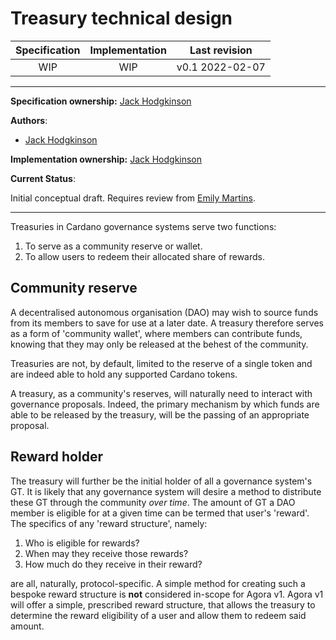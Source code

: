 # Treasury technical design

| Specification | Implementation    | Last revision |
|:-----------:|:--------------:|:-------------:|
| WIP         |  WIP           | v0.1 2022-02-07 |

---

**Specification ownership:** [Jack Hodgkinson]

**Authors**:

-   [Jack Hodgkinson]

**Implementation ownership:** [Jack Hodgkinson]

[Jack Hodgkinson]: https://github.com/jhodgdev

[Emily Martins]: https://github.com/emiflake

**Current Status**:

Initial conceptual draft. Requires review from [Emily Martins].

---

Treasuries in Cardano governance systems serve two functions:

1.  To serve as a community reserve or wallet.
2.  To allow users to redeem their allocated share of rewards.

## Community reserve

A decentralised autonomous organisation (DAO) may wish to source funds from its members to save for use at a later date. A treasury therefore serves as a form of 'community wallet', where members can contribute funds, knowing that they may only be released at the behest of the community.

Treasuries are not, by default, limited to the reserve of a single token and are indeed able to hold any supported Cardano tokens.

A treasury, as a community's reserves, will naturally need to interact with governance proposals. Indeed, the primary mechanism by which funds are able to be released by the treasury, will be the passing of an appropriate proposal.

## Reward holder

The treasury will further be the initial holder of all a governance system's GT. It is likely that any governance system will desire a method to distribute these GT through the community _over time_. The amount of GT a DAO member is eligible for at a given time can be termed that user's 'reward'. The specifics of any 'reward structure', namely:

1.  Who is eligible for rewards?
2.  When may they receive those rewards?
3.  How much do they receive in their reward?

are all, naturally, protocol-specific. A simple method for creating such a bespoke reward structure is **not** considered in-scope for Agora v1. Agora v1 will offer a simple, prescribed reward structure, that allows the treasury to determine the reward eligibility of a user and allow them to redeem said amount.
